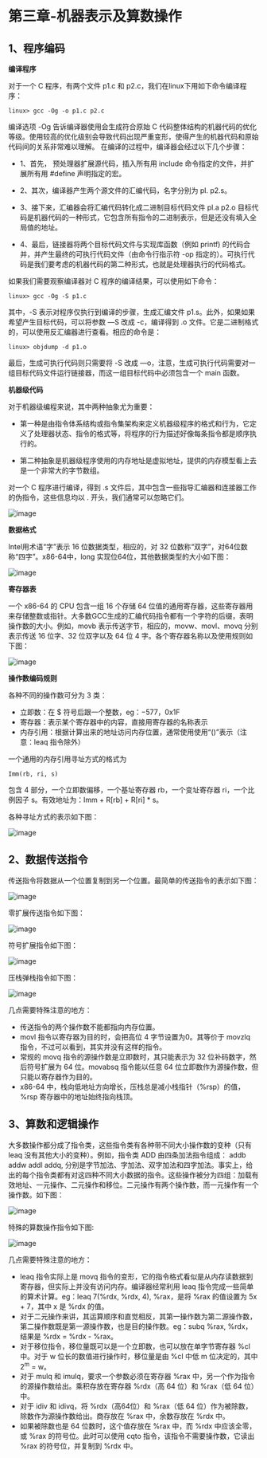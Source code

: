 # 第三章-机器表示及算数操作

## 1、程序编码

**编译程序**

  对于一个 C 程序，有两个文件 p1.c 和 p2.c，我们在linux下用如下命令编译程序：
  
    linux> gcc -Og -o p1.c p2.c
      
  编译选项 -Og 告诉编译器使用会生成符合原始 C 代码整体结构的机器代码的优化等级。使用较高的优化级别会导致代码出现严重变形，使得产生的机器代码和原始代码间的关系非常难以理解。
  在编译的过程中，编译器会经过以下几个步骤：
  
- 1、首先， 预处理器扩展源代码，插入所有用 include 命令指定的文件，并扩展所有用 #define 声明指定的宏。

- 2、其次，编译器产生两个源文件的汇编代码，名字分别为 pl. p2.s。

- 3、接下来，汇编器会将汇编代码转化成二进制目标代码文件 pl.a p2.o 目标代码是机器代码的一种形式，它包含所有指令的二进制表示，但是还没有填入全局值的地址。

- 4、最后，链接器将两个目标代码文件与实现库函数（例如 printf) 的代码合并，并产生最终的可执行代码文件（由命令行指示符 -op 指定的）。可执行代码是我们要考虑的机器代码的第二种形式，也就是处理器执行的代码格式。

如果我们需要观察编译器对 C 程序的编译结果，可以使用如下命令：
  
    linux> gcc -Og -S p1.c
    
  其中，-S 表示对程序仅执行到编译的步骤，生成汇编文件 p1.s。此外，如果如果希望产生目标代码，可以将参数 —S 改成 -c，编译得到 .o 文件。它是二进制格式的，可以使用反汇编器进行查看。相应的命令是：
  
    linux> objdump -d p1.o
    
  最后，生成可执行代码则只需要将 -S 改成 —o，注意，生成可执行代码需要对一组目标代码文件运行链接器，而这一组目标代码中必须包含一个 main 函数。

**机器级代码**

  对于机器级编程来说，其中两种抽象尤为重要：
  
- 第一种是由指令体系结构或指令集架构来定义机器级程序的格式和行为，它定义了处理器状态、指令的格式等，将程序的行为描述好像每条指令都是顺序执行的。

- 第二种抽象是机器级程序使用的内存地址是虚拟地址，提供的内存模型看上去是一个非常大的字节数组。


对一个 C 程序进行编译，得到 .s 文件后，其中包含一些指导汇编器和连接器工作的伪指令，这些信息均以 . 开头，我们通常可以忽略它们。
  
  ![image](https://user-images.githubusercontent.com/56211928/142836161-53523218-edd2-48aa-8a69-c596ad86feae.png)
  
 **数据格式**
 
   Intel用术语“字”表示 16 位数据类型，相应的，对 32 位数称“双字”，对64位数称“四字”。x86-64中，long 实现位64位，其他数据类型的大小如下图：
   
   ![image](https://user-images.githubusercontent.com/56211928/142836787-c9cfbbe0-a4c3-44ea-ab7e-4f52d6fe1651.png)
  
 **寄存器表**
 
  一个 x86-64 的 CPU 包含一组 16 个存储 64 位值的通用寄存器，这些寄存器用来存储整数或指针。大多数GCC生成的汇编代码指令都有一个字符的后缀，表明操作数的大小。例如，movb 表示传送字节，相应的，movw、movl、movq 分别表示传送 16 位字、32 位双字以及 64 位 4 字。各个寄存器名称以及使用规则如下图：
  
  ![image](https://user-images.githubusercontent.com/56211928/142837662-818c50fa-523c-4377-9982-fc5a6ff3b272.png)
  
**操作数编码规则**

  各种不同的操作数可分为 3 类：
  
- 立即数：在 $ 符号后跟一个整数，eg：$-577，$0x1F
- 寄存器：表示某个寄存器中的内容，直接用寄存器的名称表示
- 内存引用：根据计算出来的地址访问内存位置，通常使用使用“()”表示（注意：leaq 指令除外）

一个通用的内存引用寻址方式的格式为
  
    Imm(rb, ri, s)
    
  包含 4 部分，一个立即数偏移，一个基址寄存器 rb，一个变址寄存器 ri，一个比例因子 s。有效地址为：Imm + R[rb] + R[ri] * s。
  
  各种寻址方式的表示如下图：
  
  ![image](https://user-images.githubusercontent.com/56211928/142839509-aedd6fdb-e370-4d43-b387-4c7da9fce2e8.png)
  
  
## 2、数据传送指令

传送指令将数据从一个位置复制到另一个位置。最简单的传送指令的表示如下图：

![image](https://user-images.githubusercontent.com/56211928/142840186-fbcf66c1-f6ad-430c-b033-a9413a698d46.png)

零扩展传送指令如下图：

![image](https://user-images.githubusercontent.com/56211928/142840742-2e00f58a-999a-4d62-b371-7ad491d85de4.png)

符号扩展指令如下图：

![image](https://user-images.githubusercontent.com/56211928/142840844-f9eb1744-3839-45dd-9915-8a1bf5d00806.png)

压栈弹栈指令如下图：

![image](https://user-images.githubusercontent.com/56211928/142840896-3c72e880-507a-473c-b698-cc6cb60b2151.png)

几点需要特殊注意的地方：

- 传送指令的两个操作数不能都指向内存位置。
- movl 指令以寄存器为目的时，会把高位 4 字节设置为0。其等价于 movzlq 指令，不过可以看到，其实并没有这样的指令。
- 常规的 movq 指令的源操作数是立即数时，其只能表示为 32 位补码数字，然后符号扩展为 64 位。movabsq 指令能以任意 64 位立即数作为源操作数，但只能以寄存器作为目的。
- x86-64 中，栈向低地址方向增长，压栈总是减小栈指针（%rsp）的值，%rsp 寄存器中的地址始终指向栈顶。


## 3、算数和逻辑操作

大多数操作都分成了指令类，这些指令类有各种带不同大小操作数的变种（只有 leaq 没有其他大小的变种）。例如，指令类 ADD 由四条加法指令组成： addb addw addl addq, 分别是字节加法、字加法、双字加法和四字加法。事实上，给出的每个指令类都有对这四种不同大小数据的指令。这些操作被分为四组：加载有效地址、一元操作、二元操作和移位。二元操作有两个操作数，而一元操作有一个操作数。如下图：

![image](https://user-images.githubusercontent.com/56211928/142843222-cef1b236-dfc3-4a19-a2b5-7099bc61d6a6.png)

特殊的算数操作指令如下图:

![image](https://user-images.githubusercontent.com/56211928/142843422-42d8a611-200c-4f19-8fb1-21c2be0d84fc.png)

几点需要特殊注意的地方：

- leaq 指令实际上是 movq 指令的变形，它的指令格式看似是从内存读数据到寄存器，但实际上并没有访问内存。编译器经常利用 leaq 指令完成一些简单的算术计算。eg：leaq 7(%rdx, %rdx, 4), %rax，是将 %rax 的值设置为 5x + 7，其中 x 是 %rdx 的值。
- 对于二元操作来讲，其运算顺序和直觉相反，其第一操作数为第二源操作数，第二操作数既是第一源操作数，也是目的操作数。eg：subq %rax, %rdx，结果是 %rdx = %rdx - %rax。
- 对于移位指令，移位量既可以是一个立即数，也可以放在单字节寄存器 %cl 中。对于 w 位长的数值进行操作时，移位量是由 %cl 中低 m 位决定的，其中 2<sup>m</sup> = w。
- 对于 mulq 和 imulq，要求一个参数必须在寄存器 %rax 中，另一个作为指令的源操作数给出。乘积存放在寄存器 %rdx（高 64 位）和 %rax（低 64 位）中。
- 对于 idiv 和 idivq，将 %rdx（高64位）和 %rax（低 64 位）作为被除数，除数作为源操作数给出。商存放在 %rax 中，余数存放在 %rdx 中。
- 如果被除数也是 64 位数时，这个值存放在 %rax 中，而 %rdx 中应该全零，或 %rax 的符号位。此时可以使用 cqto 指令，该指令不需要操作数，它读出 %rax 的符号位，并复制到 %rdx 中。





  


  

